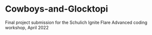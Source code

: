 # Cowboys-and-Glocktopi
Final project submission for the Schulich Ignite Flare Advanced coding workshop, April 2022
